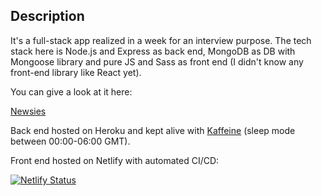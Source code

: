 ## Description

It's a full-stack app realized in a week for an interview purpose. The tech stack here is Node.js and Express as back end, MongoDB as DB with Mongoose library and pure JS and Sass as front end (I didn't know any front-end library like React yet).

You can give a look at it here:

[Newsies](https://newsies.netlify.app/ 'Newsies homepage')

Back end hosted on Heroku and kept alive with [Kaffeine](https://kaffeine.herokuapp.com/ 'Kaffeine homepage') (sleep mode between 00:00-06:00 GMT).

Front end hosted on Netlify with automated CI/CD:

[![Netlify Status](https://api.netlify.com/api/v1/badges/0e73e81d-e167-402e-bf61-89d904ba4728/deploy-status)](https://app.netlify.com/sites/newsies/deploys)
